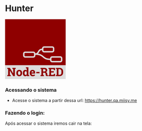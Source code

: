 # Hunter
<img src="img/logo/Node-RED.png" width="200" alt="ME">

### Acessando o sistema
* Acesse o sistema a partir dessa url: https://hunter.qa.miisy.me

### Fazendo o login:
Após acessar o sistema iremos cair na tela:
